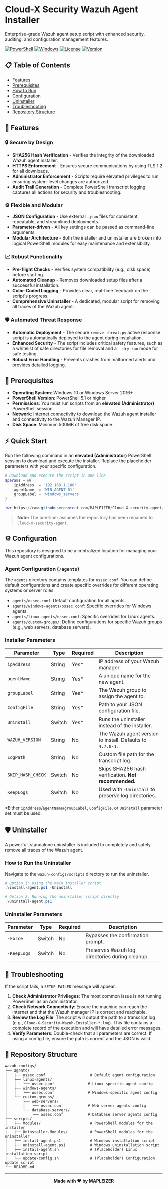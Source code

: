 

# Cloud-X Security Wazuh Agent Installer

Enterprise-grade Wazuh agent setup script with enhanced security, auditing, and configuration management features.

[![PowerShell](https://img.shields.io/badge/PowerShell-5.1%2B-blue.svg)](https://github.com/PowerShell/PowerShell)
[![Windows](https://img.shields.io/badge/Windows-10%2B-green.svg)](https://www.microsoft.com/windows)
[![License](https://img.shields.io/badge/License-MIT-yellow.svg)](LICENSE)
[![Version](https://img.shields.io/badge/Version-3.2-orange.svg)](CHANGELOG.md)

## 📋 Table of Contents

- [Features](#-features)
- [Prerequisites](#-prerequisites)
- [How to Run](#-how-to-run)
- [Configuration](#-configuration)
- [Uninstaller](#-uninstaller)
- [Troubleshooting](#-troubleshooting)
- [Repository Structure](#-repository-structure)

## 🚀 Features

### 🔒 **Secure by Design**
- **SHA256 Hash Verification** - Verifies the integrity of the downloaded Wazuh agent installer.
- **HTTPS Enforcement** - Ensures secure communications by using TLS 1.2 for all downloads.
- **Administrator Enforcement** - Scripts require elevated privileges to run, ensuring system-level changes are authorized.
- **Audit Trail Generation** - Complete PowerShell transcript logging captures all actions for security and troubleshooting.

### ⚙️ **Flexible and Modular**
- **JSON Configuration** - Use external `.json` files for consistent, repeatable, and streamlined deployments.
- **Parameter-driven** - All key settings can be passed as command-line arguments.
- **Modular Architecture** - Both the installer and uninstaller are broken into logical PowerShell modules for easy maintenance and extensibility.

### 📈 **Robust Functionality**
- **Pre-flight Checks** - Verifies system compatibility (e.g., disk space) before starting.
- **Automated Cleanup** - Removes downloaded setup files after a successful installation.
- **Color-Coded Logging** - Provides clear, real-time feedback on the script's progress.
- **Comprehensive Uninstaller** - A dedicated, modular script for removing all traces of the Wazuh agent.

### 🛡️ **Automated Threat Response**
- **Automatic Deployment** - The secure `remove-threat.py` active response script is automatically deployed to the agent during installation.
- **Enhanced Security** - The script includes critical safety features, such as a whitelist of safe directories for file removal and a `--dry-run` mode for safe testing.
- **Robust Error Handling** - Prevents crashes from malformed alerts and provides detailed logging.

## 🔧 Prerequisites

- **Operating System**: Windows 10 or Windows Server 2016+
- **PowerShell Version**: PowerShell 5.1 or higher
- **Permissions**: You must run scripts from an **elevated (Administrator)** PowerShell session.
- **Network**: Internet connectivity to download the Wazuh agent installer and connectivity to the Wazuh Manager IP.
- **Disk Space**: Minimum 500MB of free disk space.

## ⚡ Quick Start

Run the following command in an **elevated (Administrator)** PowerShell session to download and execute the installer. Replace the placeholder parameters with your specific configuration.

```powershell
# Download and execute the script in one line
$params = @{
    ipAddress  = '192.168.1.100'
    agentName  = 'WIN-AGENT-01'
    groupLabel = 'windows_servers'
}

iwr https://raw.githubusercontent.com/MAPLEIZER/Cloud-X-security-agent/main/wazuh-configs/scripts/install-agent.ps1 | iex; Start-CloudXSecurityWazuhInstall @params
```

> **Note:** The one-liner assumes the repository has been renamed to `Cloud-X-security-agent`.

## ⚙️ Configuration

This repository is designed to be a centralized location for managing your Wazuh agent configurations.

### **Agent Configuration (`/agents`)**

The `agents` directory contains templates for `ossec.conf`. You can define default configurations and create specific overrides for different operating systems or server roles.

- `agents/ossec.conf`: Default configuration for all agents.
- `agents/windows-agents/ossec.conf`: Specific overrides for Windows agents.
- `agents/linux-agents/ossec.conf`: Specific overrides for Linux agents.
- `agents/custom-groups/`: Define configurations for specific Wazuh groups (e.g., web servers, database servers).

### **Installer Parameters**

| Parameter | Type | Required | Description |
|-----------|------|----------|-------------|
| `ipAddress` | String | Yes* | IP address of your Wazuh manager. |
| `agentName` | String | Yes* | A unique name for the new agent. |
| `groupLabel` | String | Yes* | The Wazuh group to assign the agent to. |
| `ConfigFile` | String | Yes* | Path to your JSON configuration file. |
| `Uninstall` | Switch | Yes* | Runs the uninstaller instead of the installer. |
| `WAZUH_VERSION` | String | No | The Wazuh agent version to install. Defaults to `4.7.0-1`. |
| `LogPath` | String | No | Custom file path for the transcript log. |
| `SKIP_HASH_CHECK` | Switch | No | Skips SHA256 hash verification. **Not recommended.** |
| `KeepLogs` | Switch | No | Used with `-Uninstall` to preserve log directories. |

*Either `ipAddress`/`agentName`/`groupLabel`, `ConfigFile`, or `Uninstall` parameter set must be used.

## 🛡️ Uninstaller

A powerful, standalone uninstaller is included to completely and safely remove all traces of the Wazuh agent.

### **How to Run the Uninstaller**

Navigate to the `wazuh-configs/scripts` directory to run the uninstaller.

```powershell
# Option 1: Using the main installer script
.\install-agent.ps1 -Uninstall

# Option 2: Running the uninstaller script directly
.\uninstall-agent.ps1
```

### **Uninstaller Parameters**

| Parameter | Type | Required | Description |
|-----------|------|----------|-------------|
| `-Force` | Switch | No | Bypasses the confirmation prompt. |
| `-KeepLogs` | Switch | No | Preserves Wazuh log directories during cleanup. |

## 🚨 Troubleshooting

If the script fails, a `SETUP FAILED` message will appear.

1.  **Check Administrator Privileges**: The most common issue is not running PowerShell as an Administrator.
2.  **Check Network Connectivity**: Ensure the machine can reach the internet and that the Wazuh manager IP is correct and reachable.
3.  **Review the Log File**: The script will output the path to a transcript log (e.g., `Cloud-X-Security-Wazuh-Installer-*.log`). This file contains a complete record of the execution and will have detailed error messages.
4.  **Verify Parameters**: Double-check that all parameters are correct. If using a config file, ensure the path is correct and the JSON is valid.

## 📁 Repository Structure

```
wazuh-configs/
├── agents/
│   ├── ossec.conf                    # Default agent configuration
│   ├── linux-agents/
│   │   └── ossec.conf               # Linux-specific agent config
│   ├── windows-agents/
│   │   └── ossec.conf               # Windows-specific agent config
│   └── custom-groups/
│       ├── web-servers/
│       │   └── ossec.conf           # Web server agents config
│       └── database-servers/
│           └── ossec.conf           # Database server agents config
├── scripts/
│   ├── Modules/                      # PowerShell modules for the installer
│   ├── Uninstaller-Modules/          # PowerShell modules for the uninstaller
│   ├── install-agent.ps1             # Windows installation script
│   ├── uninstall-agent.ps1           # Windows uninstallation script
│   ├── install-agent.sh              # (Placeholder) Linux installation script
│   └── update-config.sh              # (Placeholder) Configuration update script
└── README.md
```

---

<p align="center">
  <strong>Made with ❤️ by MAPLEIZER</strong>
</p>
